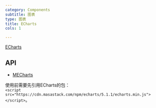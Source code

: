 ```yaml
---
category: Components
subtitle: 图表
type: 图表
title: ECharts
cols: 1

---
```


[ECharts](https://echarts.apache.org/examples/zh/index.html)

## API

- [MECharts](/api/MECharts)

<!--alert:info-->
使用前需要先引用ECharts的包：
<br />
`<script src="https://cdn.masastack.com/npm/echarts/5.1.1/echarts.min.js"></script>`。
<!--/alert:info-->
